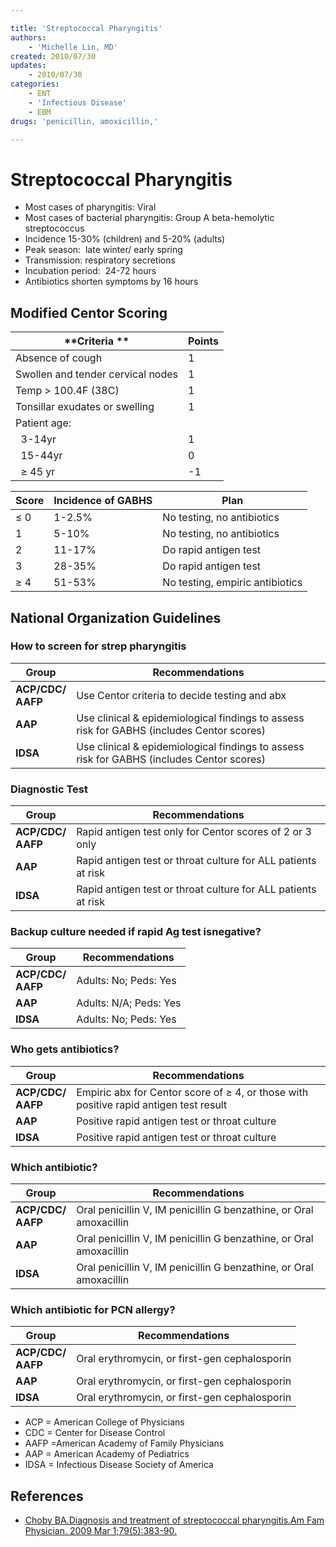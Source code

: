 ```yaml
---

title: 'Streptococcal Pharyngitis'
authors:
    - 'Michelle Lin, MD'
created: 2010/07/30
updates:
    - 2010/07/30
categories:
    - ENT
    - 'Infectious Disease'
    - EBM
drugs: 'penicillin, amoxicillin,'

---
```



# Streptococcal Pharyngitis

-   Most cases of pharyngitis: Viral
-   Most cases of bacterial pharyngitis: Group A beta-hemolytic streptococcus
-   Incidence 15-30% (children) and 5-20% (adults) 
-   Peak season:  late winter/ early spring
-   Transmission: respiratory secretions
-   Incubation period:  24-72 hours
-   Antibiotics shorten symptoms by 16 hours

## Modified Centor Scoring

| **Criteria **                     | **Points** |
|-----------------------------------|------------|
| Absence of cough                  | 1          |
| Swollen and tender cervical nodes | 1          |
| Temp &gt; 100.4F (38C)            | 1          |
| Tonsillar exudates or swelling    | 1          |
| Patient age:                      |            |
|   3-14yr                          | 1          |
|   15-44yr                         | 0          |
|   ≥ 45 yr                         | -1         |

| **Score** | **Incidence of GABHS** | **Plan**                        |
|-----------|------------------------|---------------------------------|
| ≤ 0       | 1-2.5%                 | No testing, no antibiotics      |
| 1         | 5-10%                  | No testing, no antibiotics      |
| 2         | 11-17%                 | Do rapid antigen test           |
| 3         | 28-35%                 | Do rapid antigen test           |
| ≥ 4       | 51-53%                 | No testing, empiric antibiotics |

## National Organization Guidelines

### How to screen for strep pharyngitis

| Group                 | Recommendations          |
|-----------------------|--------------------------|
| **ACP/CDC/<br>AAFP**  | Use Centor criteria to decide testing and abx |
| **AAP**               | Use clinical & epidemiological findings to assess risk for GABHS (includes Centor scores) |
| **IDSA**              | Use clinical & epidemiological findings to assess risk for GABHS (includes Centor scores) |

### Diagnostic Test

| Group                 | Recommendations          |
|-----------------------|--------------------------|
| **ACP/CDC/<br>AAFP**  | Rapid antigen test only for Centor scores of 2 or 3 only|
| **AAP**               | Rapid antigen test or throat culture for ALL patients at risk |
| **IDSA**              | Rapid antigen test or throat culture for ALL patients at risk |

### Backup culture needed if rapid Ag test isnegative?

| Group                 | Recommendations          |
|-----------------------|--------------------------|
| **ACP/CDC/<br>AAFP**  | Adults: No; Peds: Yes |
| **AAP**               | Adults: N/A; Peds: Yes |
| **IDSA**              | Adults: No; Peds: Yes |

### Who gets antibiotics?

| Group                 | Recommendations          |
|-----------------------|--------------------------|
| **ACP/CDC/<br>AAFP**  | Empiric abx for Centor score of ≥ 4, or those with positive rapid antigen test result |
| **AAP**               | Positive rapid antigen test or throat culture |
| **IDSA**              | Positive rapid antigen test or throat culture |

### Which antibiotic?

| Group                 | Recommendations          |
|-----------------------|--------------------------|
| **ACP/CDC/<br>AAFP**  | Oral <span class="drug">penicillin</span> V, IM <span class="drug">penicillin</span> G benzathine, or Oral <span class="drug">amoxacillin</span> |
| **AAP**               | Oral <span class="drug">penicillin</span> V, IM <span class="drug">penicillin</span> G benzathine, or Oral <span class="drug">amoxacillin</span> |
| **IDSA**              | Oral <span class="drug">penicillin</span> V, IM <span class="drug">penicillin</span> G benzathine, or Oral <span class="drug">amoxacillin</span> |


### Which antibiotic for PCN allergy?

| Group                 | Recommendations          |
|-----------------------|--------------------------|
| **ACP/CDC/<br>AAFP**  | Oral <span class="drug">erythromycin</span>, or first-gen cephalosporin |
| **AAP**               | Oral <span class="drug">erythromycin</span>, or first-gen cephalosporin |
| **IDSA**              | Oral <span class="drug">erythromycin</span>, or first-gen cephalosporin |


-   ACP = American College of Physicians
-   CDC = Center for Disease Control
-   AAFP =American Academy of Family Physicians
-   AAP = American Academy of Pediatrics
-   IDSA = Infectious Disease Society of America 

## References

-   [Choby BA.Diagnosis and treatment of streptococcal pharyngitis.Am Fam Physician. 2009 Mar 1;79(5):383-90.](http://www.ncbi.nlm.nih.gov/pubmed/?term=19275067)
